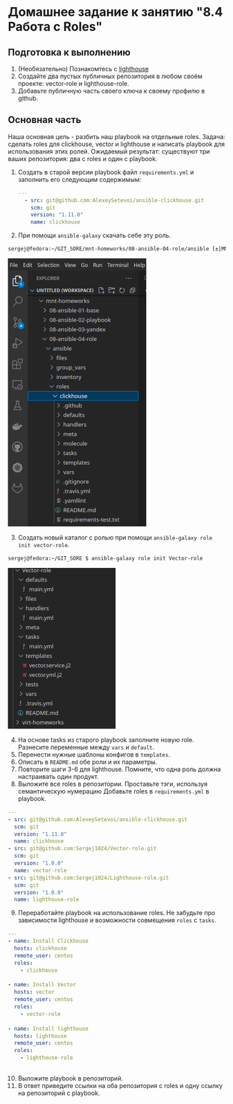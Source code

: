 # Домашнее задание к занятию "8.4 Работа с Roles"

## Подготовка к выполнению
1. (Необязательно) Познакомтесь с [lighthouse](https://youtu.be/ymlrNlaHzIY?t=929)
2. Создайте два пустых публичных репозитория в любом своём проекте: vector-role и lighthouse-role.
3. Добавьте публичную часть своего ключа к своему профилю в github.

## Основная часть

Наша основная цель - разбить наш playbook на отдельные roles. Задача: сделать roles для clickhouse, vector и lighthouse и написать playbook для использования этих ролей. Ожидаемый результат: существуют три ваших репозитория: два с roles и один с playbook.

1. Создать в старой версии playbook файл `requirements.yml` и заполнить его следующим содержимым:

   ```yaml
   ---
     - src: git@github.com:AlexeySetevoi/ansible-clickhouse.git
       scm: git
       version: "1.11.0"
       name: clickhouse 
   ```

2. При помощи `ansible-galaxy` скачать себе эту роль.

```bash
sergej@fedora:~/GIT_SORE/mnt-homeworks/08-ansible-04-role/ansible [±|MNT-13 → origin ✓|] $ ansible-galaxy install -r requirements.yml -p roles
```
![](https://github.com/Sergej1024/mnt-homeworks/blob/MNT-13/08-ansible-04-role/image/clickhouse-role.png)

3. Создать новый каталог с ролью при помощи `ansible-galaxy role init vector-role`.

```bash
sergej@fedora:~/GIT_SORE $ ansible-galaxy role init Vector-role
```
![](https://github.com/Sergej1024/mnt-homeworks/blob/MNT-13/08-ansible-04-role/image/Vector-role.png)

4. На основе tasks из старого playbook заполните новую role. Разнесите переменные между `vars` и `default`. 
5. Перенести нужные шаблоны конфигов в `templates`.
6. Описать в `README.md` обе роли и их параметры.
7. Повторите шаги 3-6 для lighthouse. Помните, что одна роль должна настраивать один продукт.
8. Выложите все roles в репозитории. Проставьте тэги, используя семантическую нумерацию Добавьте roles в `requirements.yml` в playbook.
```yml
---
- src: git@github.com:AlexeySetevoi/ansible-clickhouse.git
  scm: git
  version: "1.11.0"
  name: clickhouse 
- src: git@github.com:Sergej1024/Vector-role.git
  scm: git
  version: "1.0.0"
  name: vector-role
- src: git@github.com:Sergej1024/Lighthouse-role.git
  scm: git
  version: "1.0.0"
  name: lighthouse-role
```
9. Переработайте playbook на использование roles. Не забудьте про зависимости lighthouse и возможности совмещения `roles` с `tasks`.
```yml
---
- name: Install Clickhouse
  hosts: clickhouse
  remote_user: centos
  roles:
    - clickhouse

- name: Install Vector
  hosts: vector
  remote_user: centos
  roles:
    - vector-role

- name: Install lighthouse
  hosts: lighthouse
  remote_user: centos
  roles:
    - lighthouse-role
   
```
10. Выложите playbook в репозиторий.
11. В ответ приведите ссылки на оба репозитория с roles и одну ссылку на репозиторий с playbook.

[Ссылка на Vector-role]:(https://github.com/Sergej1024/Vector-role)
[Ссылка на Lighthouse-role]:(https://github.com/Sergej1024/Lighthouse-role)
